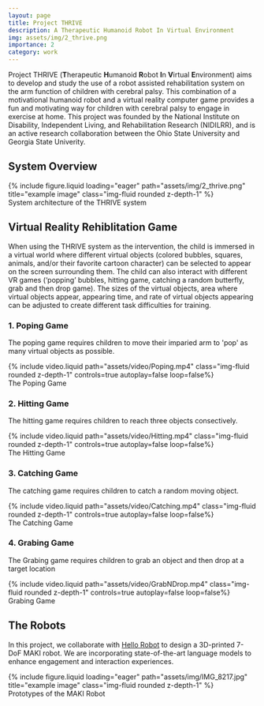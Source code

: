 ```yaml
---
layout: page
title: Project THRIVE 
description: A Therapeutic Humanoid Robot In Virtual Environment
img: assets/img/2_thrive.png
importance: 2
category: work
---
```


Project THRIVE (**T**herapeutic **H**umanoid **R**obot **I**n **V**irtual **E**nvironment) aims to develop and study the use of a robot assisted rehabilitation system on the arm function of children with cerebral palsy. This combination of a motivational humanoid robot and a virtual reality computer game provides a fun and motivating way for children with cerebral palsy to engage in exercise at home. This project was founded by the National Institute on Disability, Independent Living, and Rehabilitation Research (NIDILRR), and is an active research collaboration between the Ohio State University and Georgia State Univerity.

## System Overview
<div class="row">
    <div class="col-sm mt-3 mt-md-0">
        {% include figure.liquid loading="eager" path="assets/img/2_thrive.png" title="example image" class="img-fluid rounded z-depth-1" %}
    </div>
</div>
<div class="caption">
    System architecture of the THRIVE system
</div>

## Virtual Reality Rehiblitation Game
When using the THRIVE system as the intervention, the child is immersed in a virtual world where different virtual objects (colored bubbles, squares, animals, and/or their favorite cartoon character) can be selected to appear on the screen surrounding them. The child can also interact with different VR games (‘popping’ bubbles, hitting game, catching a random butterfly, grab and then drop game). The sizes of the virtual objects, area where virtual objects appear, appearing time, and rate of virtual objects appearing can be adjusted to create different task difficulties for training.
### 1. Poping Game
The poping game requires children to move their imparied arm to 'pop' as many virtual objects as possible.
<div class="row">
    <div class="col-sm mt-3 mt-md-0">
        {% include video.liquid path="assets/video/Poping.mp4" class="img-fluid rounded z-depth-1" controls=true autoplay=false loop=false%}
    </div>
</div>
<div class="caption">
   The Poping Game
</div>


### 2. Hitting Game
The hitting game requires children to reach three objects consectively.
<div class="row">
    <div class="col-sm mt-3 mt-md-0">
        {% include video.liquid path="assets/video/Hitting.mp4" class="img-fluid rounded z-depth-1" controls=true autoplay=false loop=false%}
    </div>
</div>
<div class="caption">
   The Hitting Game
</div>

### 3. Catching Game
The catching game requires children to catch a random moving object.
<div class="row">
    <div class="col-sm mt-3 mt-md-0">
        {% include video.liquid path="assets/video/Catching.mp4" class="img-fluid rounded z-depth-1" controls=true autoplay=false loop=false%}
    </div>
</div>
<div class="caption">
   The Catching Game
</div>

### 4. Grabing Game
The Grabing game requires children to grab an object and then drop at a target location
<div class="row">
    <div class="col-sm mt-3 mt-md-0">
        {% include video.liquid path="assets/video/GrabNDrop.mp4" class="img-fluid rounded z-depth-1" controls=true autoplay=false loop=false%}
    </div>
</div>
<div class="caption">
   Grabing Game
</div>

## The Robots
In this project, we collaborate with [Hello Robot](https://www.hello-robo.com/) to design a 3D-printed 7-DoF MAKI robot.  We are incorporating state-of-the-art language models to enhance engagement and interaction experiences.

<div class="row">
    <div class="col-sm mt-3 mt-md-0">
        {% include figure.liquid loading="eager" path="assets/img/IMG_8217.jpg" title="example image" class="img-fluid rounded z-depth-1" %}
    </div>
</div>
<div class="caption">
    Prototypes of the MAKI Robot 
</div>


